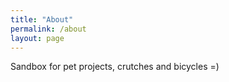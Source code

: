 ```yaml
---
title: "About"
permalink: /about
layout: page
---
```


Sandbox for pet projects, crutches and bicycles =)
